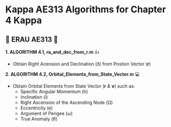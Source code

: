 # Kappa AE313 Algorithms for Chapter 4 Kappa

## :space_invader: ERAU AE313 :space_invader:

**1. ALGORITHM 4.1, ra_and_dec_from_r.m** :+1:
  - Obtain Right Acension and Declination (δ) from Postion Vector (**r**)

**2. ALGORITHM 4.2, Orbital_Elements_from_State_Vector.m**  :computer:
  - Obtain Orbital Elements from State Vector (**r** *&* **v**) such as: 
    - Specific Angular Momentum (h)
    - Inclination (i)               
    - Right Ascension of the Ascending Node (Ω)                             
    - Eccentricity (e)                             
    - Argument of Perigee (ω)                             
    - True Anomaly (θ)                             
                                 
                                  

